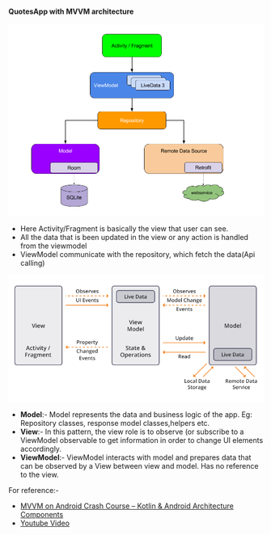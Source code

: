 #### QuotesApp with MVVM architecture

![alt text](https://github.com/jinia-konar/MVVM-architecture/blob/master/images/mvvm-architecture-pattern.png "mvvm-architecture-pattern")

* Here Activity/Fragment is basically the view that user can see. 
* All the data that is been updated in the view or any action is handled from the viewmodel
* ViewModel communicate with the repository, which fetch the data(Api calling)

![alt text](https://github.com/jinia-konar/MVVM-architecture/blob/master/images/mvvm.png "mvvm")

* **Model**:- Model represents the data and business logic of the app. Eg: Repository classes, response model classes,helpers etc.
* **View**:- In this pattern, the view role is to observe (or subscribe to a ViewModel observable to get information in order to change UI elements accordingly.
* **ViewModel**:- ViewModel interacts with model and prepares data that can be observed by a View between view and model. Has no reference to the view.

For reference:-
* [MVVM on Android Crash Course – Kotlin & Android Architecture Components](https://resocoder.com/2018/09/07/mvvm-on-android-crash-course-kotlin-android-architecture-components/)
* [Youtube Video](https://www.youtube.com/watch?v=d7UxPYxgBoA)
